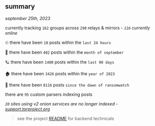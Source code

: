 
## summary
_september 25th, 2023_

currently tracking `162` groups across `290` relays & mirrors - _`116` currently online_

⏲ there have been `10` posts within the `last 24 hours`

🦈 there have been `402` posts within the `month of september`

🪐 there have been `1400` posts within the `last 90 days`

🏚 there have been `3426` posts within the `year of 2023`

🦕 there have been `8116` posts `since the dawn of ransomwatch`

there are `95` custom parsers indexing posts

_`20` sites using v2 onion services are no longer indexed - [support.torproject.org](https://support.torproject.org/onionservices/v2-deprecation/)_

> see the project [README](https://github.com/joshhighet/ransomwatch#ransomwatch--) for backend technicals
